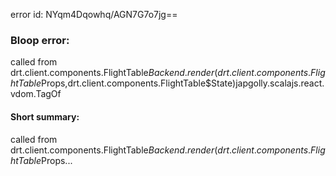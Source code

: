 error id: NYqm4Dqowhq/AGN7G7o7jg==
### Bloop error:

called from drt.client.components.FlightTable$Backend.render(drt.client.components.FlightTable$Props,drt.client.components.FlightTable$State)japgolly.scalajs.react.vdom.TagOf
#### Short summary: 

called from drt.client.components.FlightTable$Backend.render(drt.client.components.FlightTable$Props...